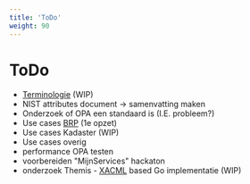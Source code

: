 ```yaml
---
title: 'ToDo'
weight: 90
---
```


# ToDo

- [Terminologie](/docs/5.architectuur/resources/terminologie) (WIP)
- NIST attributes document -> samenvatting maken
- Onderzoek of OPA een standaard is (I.E. probleem?)
- Use cases [BRP](/docs/5.architectuur/usecases/brp) (1e opzet)
- Use cases Kadaster (WIP)
- Use cases overig
- performance OPA testen
- voorbereiden "MijnServices" hackaton
- onderzoek Themis - [XACML](/docs/5.architectuur/inventarisatie/standaarden/pbac) based Go implementatie (WIP)
